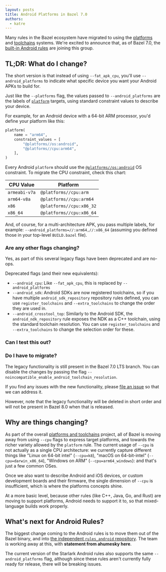 ```yaml
---
layout: posts
title: Android Platforms in Bazel 7.0
authors:
  - katre
---
```


Many rules in the Bazel ecosystem have migrated to using the
[platforms](https://bazel.build/extending/platforms) and
[toolchains](https://bazel.build/extending/toolchains) systems. We're excited to
announce that, as of Bazel 7.0, the [built-in Android
rules](https://bazel.build/reference/be/android) are joining this group.

## TL;DR: What do I change?

The short version is that instead of using `--fat_apk_cpu`, you'll use `--android_platforms` to indicate what specific device you want your Android APKs to build for.

Just like the `--platforms` flag, the values passed to `--android_platforms` are
the labels of [`platform`](https://bazel.build/reference/be/platforms-and-toolchains#platform) targets, using standard constraint values to describe your device.

For example, for an Android device with a 64-bit ARM processor, you'd define
your platform like this:

```py
platform(
    name = "arm64",
    constraint_values = [
        "@platforms//os:android",
        "@platforms//cpu:arm64",
    ],
)
```

Every Android `platform` should use the [`@platforms//os:android`](https://github.com/bazelbuild/platforms/blob/33a3b209f94856193266871b1545054afb90bb28/os/BUILD#L36) OS constraint. To migrate the CPU constraint, check this chart:

CPU Value     | Platform
------------- | ------------------------------------------
`armeabi-v7a` | `@platforms//cpu:arm`
`arm64-v8a`   | `@platforms//cpu:arm64`
`x86`         | `@platforms//cpu:x86_32`
`x86_64`      | `@platforms//cpu:x86_64`

And, of course, for a multi-architecture APK, you pass multiple labels, for
example: `--android_platforms=//:arm64,//:x86_64` (assuming you defined those in
your top-level `BUILD.bazel` file).

### Are any other flags changing?

Yes, as part of this several legacy flags have been deprecated and are no-ops.

Deprecated flags (and their new equivalents):

- `--android_cpu`: Like `--fat_apk_cpu`, this is replaced by
  `--android_platforms`
- `--android_sdk`: Android SDKs are now registered toolchains, so if you have
  multiple `android_sdk_repository` repository rules defined, you can use
  `register_toolchains` and `--extra_toolchains` to change the order they are
  used in.
- `--android_crosstool_top`: Similarly to the Android SDK, the
  `android_ndk_repository` rule exposes the NDK as a C++ toolchain, using the
  standard toolchain resolution. You can use `register_toolchains` and
  `--extra_toolchains` to change the selection order for these.

### Can I test this out?

### Do I have to migrate?

The legacy functionality is still present in the Bazel 7.0 LTS branch. You can
disable the changes by passing the flag `--noincompatible_enable_android_toolchain_resolution`.

If you find any issues with the new functionality, please [file an
issue](https://github.com/bazelbuild/bazel/issues/new/choose) so that we can
address it.

However, note that the legacy functionality will be deleted in short order and
will not be present in Bazel 8.0 when that is released.

## Why are things changing?

As part of the overall [platforms and
toolchains](https://bazel.build/extending/platforms) project, all of Bazel is
moving away from using `--cpu` flags to express target platforms, and towards
the richer variety allowed by the `platform` rule. The current usage of `--cpu`
is not actually as a single CPU architecture: we currently capture different
things like "Linux on 64-bit intel" (`--cpu=k8`), "macOS on 64-bit-intel"
(`--cpu=darwin_x86_64`), "Windows on ARM" (`--cpu=arm64_windows`): and that's
just a few common OSes.

Once we also want to describe Android and iOS devices, or custom development
boards and their firmware, the single dimension of `--cpu` is insufficient,
which is where the platforms concepts shine.

At a more basic level, because other rules (like C++, Java, Go, and Rust) are
moving to support platforms, Android needs to support it to, so that
mixed-language builds work properly.

## What's next for Android Rules?

The biggest change coming to the Android rules is to move them out of the Bazel
binary, and into [the independent `rules_android`
repository](https://github.com/bazelbuild/rules_android). The team is working
away at this, with **statement from ahumesky here**.

The current version of the Starlark Android rules also supports the same
`--android_platforms` flag, although since these rules aren't currently fully
ready for release, there will be breaking issues.
